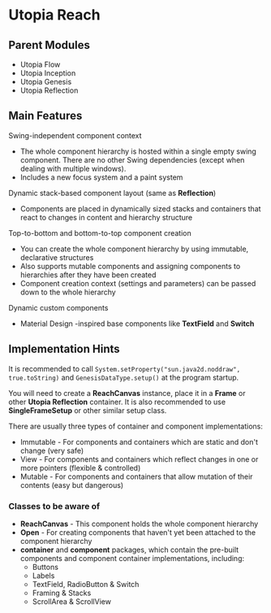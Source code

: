 # Utopia Reach

## Parent Modules
- Utopia Flow
- Utopia Inception
- Utopia Genesis
- Utopia Reflection

## Main Features
Swing-independent component context
- The whole component hierarchy is hosted within a single empty swing component. 
  There are no other Swing dependencies (except when dealing with multiple windows).
- Includes a new focus system and a paint system

Dynamic stack-based component layout (same as **Reflection**)
- Components are placed in dynamically sized stacks and containers that react to changes in 
  content and hierarchy structure

Top-to-bottom and bottom-to-top component creation
- You can create the whole component hierarchy by using immutable, declarative structures
- Also supports mutable components and assigning components to hierarchies after they have been created
- Component creation context (settings and parameters) can be passed down to the whole hierarchy

Dynamic custom components
- Material Design -inspired base components like **TextField** and **Switch**

## Implementation Hints
It is recommended to call `System.setProperty("sun.java2d.noddraw", true.toString)` and 
`GenesisDataType.setup()` at the program startup.

You will need to create a **ReachCanvas** instance, place it in a **Frame** or other 
**Utopia Reflection** container. It is also recommended to use **SingleFrameSetup** or other similar 
setup class.

There are usually three types of container and component implementations:
- Immutable - For components and containers which are static and don't change (very safe)
- View - For components and containers which reflect changes in one or more pointers (flexible & controlled)
- Mutable - For components and containers that allow mutation of their contents (easy but dangerous)

### Classes to be aware of
- **ReachCanvas** - This component holds the whole component hierarchy
- **Open** - For creating components that haven't yet been attached to the component hierarchy
- **container** and **component** packages, which contain the pre-built components and component 
  container implementations, including:
    - Buttons
    - Labels
    - TextField, RadioButton & Switch
    - Framing & Stacks
    - ScrollArea & ScrollView